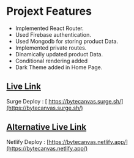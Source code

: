 # Projext Features
- Implemented React Router.
- Used Firebase authentication.
- Used Mongodb for storing product Data.
- Implemented private routes.
- Dinamically updated product Data.
- Conditional rendering added 
- Dark Theme added in Home Page. 

## [ Live Link]( https://bytecanvas.surge.sh/)

Surge Deploy : [ https://bytecanvas.surge.sh/](https://bytecanvas.surge.sh/)

## [Alternative Live Link](https://bytecanvas.netlify.app/)

Netlify Deploy : [https://bytecanvas.netlify.app/](https://bytecanvas.netlify.app/)

